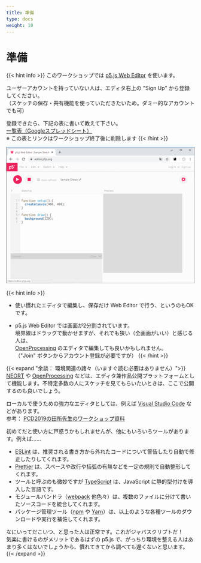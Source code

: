 ```yaml
---
title: 準備
type: docs
weight: 10
---
```


# 準備

{{< hint info >}}
このワークショップでは [p5.js Web Editor](https://editor.p5js.org/) を使います。

ユーザーアカウントを持っていない人は、エディタ右上の "Sign Up" から登録してください。  
（スケッチの保存・共有機能を使っていただきたいため。ダミー的なアカウントでも可）

登録できたら、下記の表に書いて教えて下さい。  
[一覧表（Googleスプレッドシート）](https://docs.google.com/spreadsheets/d/1cprOYEDthfGgYqv4e8jD0QVGH_RAann-f_LLSpgYFjU/edit?usp=sharing)  
※ この表とリンクはワークショップ終了後に削除します
{{< /hint >}}

[![p5.js Web Editor](./web-editor.png)](https://editor.p5js.org/)

{{< hint info >}}
- 使い慣れたエディタで編集し、保存だけ Web Editor で行う、というのもOKです。

- p5.js Web Editor では画面が2分割されています。  
境界線はドラッグで動かせますが、それでも狭い（全画面がいい）と感じる人は、  
[OpenProcessing](https://www.openprocessing.org/) のエディタで編集しても良いかもしれません。  
（"Join" ボタンからアカウント登録が必要ですが）
{{< /hint >}}

{{< expand "余談： 環境関連の諸々（いますぐ読む必要はありません）">}}
[NEORT](https://neort.io/) や [OpenProcessing](https://www.openprocessing.org/) などは、エディタ兼作品公開プラットフォームとして機能します。不特定多数の人にスケッチを見てもらいたいときは、ここで公開するのも良いでしょう。

ローカルで使うための強力なエディタとしては、例えば [Visual Studio Code](https://azure.microsoft.com/ja-jp/products/visual-studio-code/) などがあります。  
参考： [PCD2019の田所先生のワークショップ資料](https://yoppa.org/pcd19)

初めてだと使い方に戸惑うかもしれませんが、他にもいろいろツールがあります。例えば……
- [ESLint](https://eslint.org/) は、推奨される書き方から外れたコードについて警告したり自動で修正したりしてくれます。  
- [Prettier](https://prettier.io/) は、スペースや改行や括弧の有無などを一定の規則で自動整形してくれます。
- ツールと呼ぶのも微妙ですが [TypeScript](https://www.typescriptlang.org/) は、JavaScript に静的型付けを導入した言語です。
- モジュールバンドラ（[webpack](https://webpack.js.org/) 他色々）は、複数のファイルに分けて書いたソースコードを統合してくれます。
- パッケージ管理ツール（[npm](https://www.npmjs.com/) や [Yarn](https://yarnpkg.com/lang/ja/)）は、以上のような各種ツールのダウンロードや実行を補佐してくれます。

なにいってだこいつ、と思った人は正常です。これがジャバスクリプトだ！  
気楽に書けるのがメリットであるはずの p5.js で、がっちり環境を整える人はあまり多くはないでしょうから、慣れてきてから調べても遅くないと思います。
{{< /expand >}}
